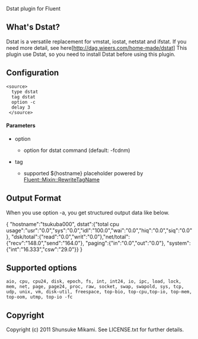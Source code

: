 Dstat plugin for Fluent

## What's Dstat?

Dstat is a versatile replacement for vmstat, iostat, netstat and ifstat.
If you need more detail, see here[http://dag.wieers.com/home-made/dstat]
This plugin use Dstat, so you need to install Dstat before using this plugin.

## Configuration

```
<source>
  type dstat
  tag dstat
  option -c
  delay 3
 </source>
```

#### Parameters

* option
  * option for dstat command (default: -fcdnm)

* tag
  * supported ${hostname} placeholder powered by [Fluent::Mixin::RewriteTagName](https://github.com/y-ken/fluent-mixin-rewrite-tag-name)

## Output Format

When you use option -a, you get structured output data like below.

  {
  "hostname":"tsukuba000",
   dstat":{"total cpu usage":"usr":"0.0","sys":"0.0","idl":"100.0","wai":"0.0","hiq":"0.0","siq":"0.0"},
           "dsk/total":{"read":"0.0","writ":"0.0"},"net/total":{"recv":"148.0","send":"164.0"},
           "paging":{"in":"0.0","out":"0.0"},
           "system":{"int":"16.333","csw":"29.0"}}
  }

## Supported options

```
aio, cpu, cpu24, disk, epoch, fs, int, int24, io, ipc, load, lock, mem, net, page, page24, proc, raw, socket, swap, swapold, sys, tcp, udp, unix, vm, disk-util, freespace, top-bio, top-cpu,top-io, top-mem, top-oom, utmp, top-io -fc
```

## Copyright

Copyright (c) 2011 Shunsuke Mikami. See LICENSE.txt for
further details.

